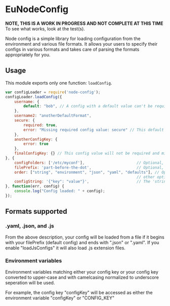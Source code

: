 # EuNodeConfig

**NOTE, THIS IS A WORK IN PROGRESS AND NOT COMPLETE AT THIS TIME**
To see what works, look at the test(s).

Node config is a simple library for loading configuration from the environment
and various file formats. It allows your users to specify their configs in
various formats and takes care of parsing the formats appropriately for you.

## Usage

This module exports only one function: `loadConfig`.

```javascript
var configLoader = require('node-config');
configLoader.loadConfig({
	username: {
		default: "bob", // A config with a default value can't be required
	},
	username2: "anotherDefaultFormat",
	secure: {
		required: true,
		error: "Missing required config value: secure" // This default message will be printed if you put error: true. This can only be used on required keys
	},
	anotherConfigKey: {
		error: true
	},
	finalConfigKey: {} // This config value will not be required and might not be in the object returned
}, {
	configFolders: ['/etc/myconf'],                       // Optional, defaults to working directory and then process base directory
	filePrefix: 'part-before-the-dot',                    // Optional, defaults to config
	order: ["string", "environment", "json", "yaml", "defaults"], // Optional, defaults to the value shown left; earlier values will override later values
	                                                      // other options include "js" to load from a .js file
	configString: '{"key": "value"}',                     // The 'string' source above.
}, function(err, config) {
	console.log("Config loaded: " + config);
});
```

## Formats supported

### .yaml, .json, and .js
From the above description, your config will be loaded from a file if it begins
with your filePrefix (default config) and ends with ".json" or ".yaml". If you
enable "loadJsConfigs" it will also load .js extension files.

### Environment variables
Environment variables matching either your config key or your config key
converted to upper-case and with camelcasing normalized to underscore
seperation will be used.

For example, the config key "configKey" will be accessed as either the
environment variable "configKey" or "CONFIG\_KEY"

